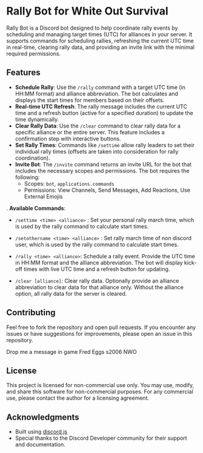 # Rally Bot for White Out Survival

Rally Bot is a Discord bot designed to help coordinate rally events by scheduling and managing target times (UTC) for alliances in your server. It supports commands for scheduling rallies, refreshing the current UTC time in real-time, clearing rally data, and providing an invite link with the minimal required permissions.

## Features

- **Schedule Rally**: Use the `/rally` command with a target UTC time (in HH:MM format) and alliance abbreviation. The bot calculates and displays the start times for members based on their offsets.
- **Real-time UTC Refresh**: The rally message includes the current UTC time and a refresh button (active for a specified duration) to update the time dynamically.
- **Clear Rally Data**: Use the `/clear` command to clear rally data for a specific alliance or the entire server. This feature includes a confirmation step with interactive buttons.
- **Set Rally Times**: Commands like `/settime` allow rally leaders to set their individual rally times (offsets are taken into consideration for rally coordination).
- **Invite Bot**: The `/invite` command returns an invite URL for the bot that includes the necessary scopes and permissions. The bot requires the following:
  - Scopes: `bot`, `applications.commands`
  - Permissions: View Channels, Send Messages, Add Reactions, Use External Emojis

. **Available Commands**:
   
   - `/settime <time> <alliance>` : Set your personal rally march time, which is used by the rally command to calculate start times.

   - `/setothername <time> <alliance>` : Set rally march time of non discord user, which is used by the rally command to calculate start times.

   - `/rally <time> <alliance>`: Schedule a rally event. Provide the UTC time in HH:MM format and the alliance abbreviation. The bot will display kick-off times with live UTC time and a refresh button for updating.
   
   - `/clear [alliance]`: Clear rally data. Optionally provide an alliance abbreviation to clear data for that alliance only. Without the alliance option, all rally data for the server is cleared.


## Contributing

Feel free to fork the repository and open pull requests. If you encounter any issues or have suggestions for improvements, please open an issue in this repository.

Drop me a message in game Fred Eggs s2006 NWO

## License

This project is licensed for non-commercial use only. You may use, modify, and share this software for non-commercial purposes. For any commercial use, please contact the author for a licensing agreement.

## Acknowledgments

- Built using [discord.js](https://discord.js.org/)
- Special thanks to the Discord Developer community for their support and documentation. 